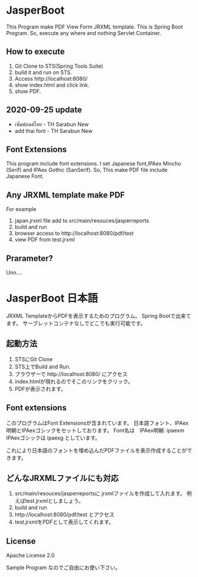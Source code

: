 JasperBoot
==============

This Program make PDF View Form JRXML template.
This is Spring Boot Program.
So, execute any where and nothing Servlet Container.

## How to execute

1. Git Clone to STS(Spring Tools Suite)
2. build it and run on STS.
3. Access http://localhost:8080/
4. show index.html and click link.
5. show PDF.

## 2020-09-25 update
- เพิ่มฟอนต์ไทย - TH Sarabun New
- add thai font - TH Sarabun New
  
## Font Extensions
This program include font extensions.
I set Japanese font,IPAex Mincho (Serif) and IPAex Gothic (SanSerif).
So, This make PDF file include Japanese Font.

## Any JRXML template make PDF
For example
1. japan.jrxml file add to src/main/resouces/jasperreports  
2. build and run
3. browser access to http://localhost:8080/pdf/test 
4. view PDF from test.jrxml

## Prarameter?

Unn....

JasperBoot 日本語
===========
JRXML TemplateからPDFを表示するためのプログラム。
Spring Bootで出来てます。
サーブレットコンテナなしでどこでも実行可能です。

## 起動方法 

1. STSにGit Clone
2. STS上でBuild and Run.
3. ブラウザーで http://localhost:8080/ にアクセス
4. index.htmlが現れるのでそこのリンクをクリック。
5. PDFが表示されます。

## Font extensions

このプログラムはFont Extensionsが含まれています。
日本語フォント、IPAex明朝とIPAexゴシックをセットしております。
Font名は　IPAex明朝: ipaexm IPAexゴシックは ipaexg としています。
 
これにより日本語のフォントを埋め込んだPDFファイルを表示作成することができます。

## どんなJRXMLファイルにも対応

1. src/main/resouces/jasperreportsに jrxmlファイルを作成して入れます。
   例えばtest.jrxmlとしましょう。
2. build and run
3. http://localhost:8080/pdf/test とアクセス
4. test.jrxmlをPDFとして表示してくれます。

## License

Apache License 2.0

Sample Program なのでご自由にお使い下さい。



